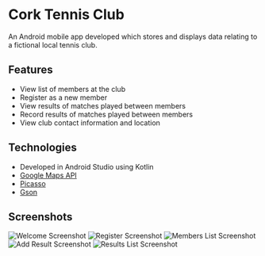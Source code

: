 # Cork Tennis Club

An Android mobile app developed which stores and displays data relating to a fictional local tennis club.

## Features

- View list of members at the club
- Register as a new member
- View results of matches played between members
- Record results of matches played between members
- View club contact information and location

## Technologies

- Developed in Android Studio using Kotlin
- [Google Maps API](https://developers.google.com/maps)
- [Picasso](https://square.github.io/picasso/)
- [Gson](https://github.com/google/gson)

## Screenshots

![Welcome Screenshot](img/welcome-screenshot.png)
![Register Screenshot](img/register-screenshot.png)
![Members List Screenshot](img/members-list-screenshot.png)
![Add Result Screenshot](img/add-result-screenshot.png)
![Results List Screenshot](img/results-list-screenshot.png)